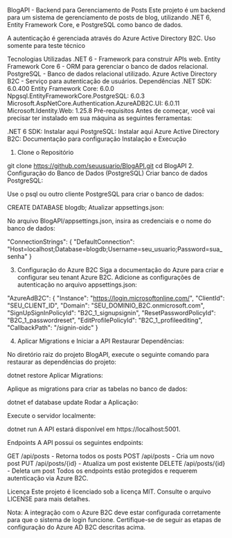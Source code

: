 BlogAPI - Backend para Gerenciamento de Posts
Este projeto é um backend para um sistema de gerenciamento de posts de blog, utilizando .NET 6, Entity Framework Core, e PostgreSQL como banco de dados. 

A autenticação é gerenciada através do Azure Active Directory B2C.
Uso somente para teste técnico

Tecnologias Utilizadas
.NET 6 - Framework para construir APIs web.
Entity Framework Core 6 - ORM para gerenciar o banco de dados relacional.
PostgreSQL - Banco de dados relacional utilizado.
Azure Active Directory B2C - Serviço para autenticação de usuários.
Dependências
.NET SDK: 6.0.400
Entity Framework Core: 6.0.0
Npgsql.EntityFrameworkCore.PostgreSQL: 6.0.3
Microsoft.AspNetCore.Authentication.AzureADB2C.UI: 6.0.11
Microsoft.Identity.Web: 1.25.8
Pré-requisitos
Antes de começar, você vai precisar ter instalado em sua máquina as seguintes ferramentas:

.NET 6 SDK: Instalar aqui
PostgreSQL: Instalar aqui
Azure Active Directory B2C: Documentação para configuração
Instalação e Execução
1. Clone o Repositório

git clone https://github.com/seuusuario/BlogAPI.git
cd BlogAPI
2. Configuração do Banco de Dados (PostgreSQL)
Criar banco de dados PostgreSQL:

Use o psql ou outro cliente PostgreSQL para criar o banco de dados:

CREATE DATABASE blogdb;
Atualizar appsettings.json:

No arquivo BlogAPI/appsettings.json, insira as credenciais e o nome do banco de dados:

"ConnectionStrings": {
  "DefaultConnection": "Host=localhost;Database=blogdb;Username=seu_usuario;Password=sua_senha"
}

3. Configuração do Azure B2C
Siga a documentação do Azure para criar e configurar seu tenant Azure B2C.
Adicione as configurações de autenticação no arquivo appsettings.json:

"AzureAdB2C": {
  "Instance": "https://login.microsoftonline.com/",
  "ClientId": "SEU_CLIENT_ID",
  "Domain": "SEU_DOMINIO_B2C.onmicrosoft.com",
  "SignUpSignInPolicyId": "B2C_1_signupsignin",
  "ResetPasswordPolicyId": "B2C_1_passwordreset",
  "EditProfilePolicyId": "B2C_1_profileediting",
  "CallbackPath": "/signin-oidc"
}

4. Aplicar Migrations e Iniciar a API
Restaurar Dependências:

No diretório raiz do projeto BlogAPI, execute o seguinte comando para restaurar as dependências do projeto:

dotnet restore
Aplicar Migrations:

Aplique as migrations para criar as tabelas no banco de dados:

dotnet ef database update
Rodar a Aplicação:

Execute o servidor localmente:


dotnet run
A API estará disponível em https://localhost:5001.

Endpoints
A API possui os seguintes endpoints:

GET /api/posts - Retorna todos os posts
POST /api/posts - Cria um novo post
PUT /api/posts/{id} - Atualiza um post existente
DELETE /api/posts/{id} - Deleta um post
Todos os endpoints estão protegidos e requerem autenticação via Azure B2C.

Licença
Este projeto é licenciado sob a licença MIT. Consulte o arquivo LICENSE para mais detalhes.

Nota: A integração com o Azure B2C deve estar configurada corretamente para que o sistema de login funcione. Certifique-se de seguir as etapas de configuração do Azure AD B2C descritas acima.
